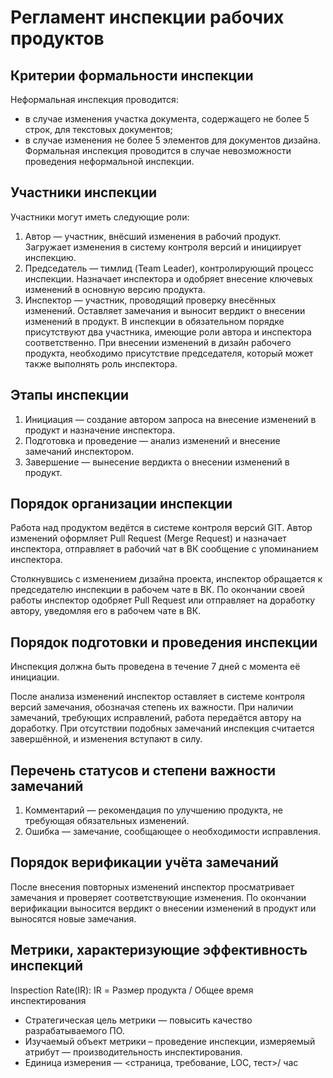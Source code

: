 # Регламент инспекции рабочих продуктов

## Критерии формальности инспекции

Неформальная инспекция проводится:

- в случае изменения участка документа, содержащего не более 5 строк, для текстовых документов;
- в случае изменения не более 5 элементов для документов дизайна.
  Формальная инспекция проводится в случае невозможности проведения неформальной инспекции.

## Участники инспекции

Участники могут иметь следующие роли:

1. Автор — участник, внёсший изменения в рабочий продукт. Загружает изменения в систему контроля версий и инициирует
   инспекцию.
2. Председатель — тимлид (Team Leader), контролирующий процесс инспекции. Назначает инспектора и одобряет внесение
   ключевых изменений в основную версию продукта.
3. Инспектор — участник, проводящий проверку внесённых изменений. Оставляет замечания и выносит вердикт о внесении
   изменений в продукт.
   В инспекции в обязательном порядке присутствуют два участника, имеющие роли автора и инспектора соответственно. При
   внесении изменений в дизайн рабочего продукта, необходимо присутствие председателя, который может также выполнять
   роль инспектора.

## Этапы инспекции

1. Инициация — создание автором запроса на внесение изменений в продукт и назначение инспектора.
2. Подготовка и проведение — анализ изменений и внесение замечаний инспектором.
3. Завершение — вынесение вердикта о внесении изменений в продукт.

## Порядок организации инспекции

Работа над продуктом ведётся в системе контроля версий GIT. Автор изменений оформляет Pull Request (Merge Request) и
назначает инспектора, отправляет в рабочий чат в ВК сообщение с упоминанием инспектора.

Столкнувшись с изменением дизайна проекта, инспектор обращается к председателю инспекции в рабочем чате в ВК. По
окончании своей работы инспектор одобряет Pull Request или отправляет на доработку автору, уведомляя его в рабочем чате
в ВК.

## Порядок подготовки и проведения инспекции

Инспекция должна быть проведена в течение 7 дней с момента её инициации.

После анализа изменений инспектор оставляет в системе контроля версий замечания, обозначая степень их важности. При
наличии замечаний, требующих исправлений, работа передаётся автору на доработку. При отсутствии подобных замечаний
инспекция считается завершённой, и изменения вступают в силу.

## Перечень статусов и степени важности замечаний

1. Комментарий — рекомендация по улучшению продукта, не требующая обязательных изменений.
2. Ошибка — замечание, сообщающее о необходимости исправления.

## Порядок верификации учёта замечаний

После внесения повторных изменений инспектор просматривает замечания и проверяет соответствующие изменения. По окончании
верификации выносится вердикт о внесении изменений в продукт или выносятся новые замечания.

## Метрики, характеризующие эффективность инспекций

Inspection Rate(IR): IR = Размер продукта / Общее время инспектирования

- Стратегическая цель метрики — повысить качество разрабатываемого ПО.
- Изучаемый объект метрики – проведение инспекции, измеряемый атрибут — производительность инспектирования.
- Единица измерения — <страница, требование, LOC, тест>/ час

